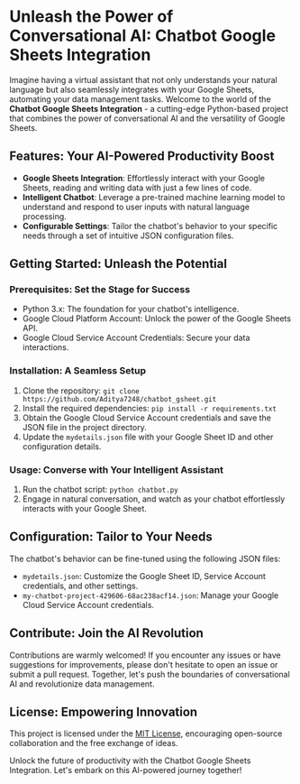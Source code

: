 # Unleash the Power of Conversational AI: Chatbot Google Sheets Integration

Imagine having a virtual assistant that not only understands your natural language but also seamlessly integrates with your Google Sheets, automating your data management tasks. Welcome to the world of the **Chatbot Google Sheets Integration** - a cutting-edge Python-based project that combines the power of conversational AI and the versatility of Google Sheets.

## Features: Your AI-Powered Productivity Boost

- **Google Sheets Integration**: Effortlessly interact with your Google Sheets, reading and writing data with just a few lines of code.
- **Intelligent Chatbot**: Leverage a pre-trained machine learning model to understand and respond to user inputs with natural language processing.
- **Configurable Settings**: Tailor the chatbot's behavior to your specific needs through a set of intuitive JSON configuration files.

## Getting Started: Unleash the Potential

### Prerequisites: Set the Stage for Success
- Python 3.x: The foundation for your chatbot's intelligence.
- Google Cloud Platform Account: Unlock the power of the Google Sheets API.
- Google Cloud Service Account Credentials: Secure your data interactions.

### Installation: A Seamless Setup
1. Clone the repository: `git clone https://github.com/Aditya7248/chatbot_gsheet.git`
2. Install the required dependencies: `pip install -r requirements.txt`
3. Obtain the Google Cloud Service Account credentials and save the JSON file in the project directory.
4. Update the `mydetails.json` file with your Google Sheet ID and other configuration details.

### Usage: Converse with Your Intelligent Assistant
1. Run the chatbot script: `python chatbot.py`
2. Engage in natural conversation, and watch as your chatbot effortlessly interacts with your Google Sheet.

## Configuration: Tailor to Your Needs
The chatbot's behavior can be fine-tuned using the following JSON files:
- `mydetails.json`: Customize the Google Sheet ID, Service Account credentials, and other settings.
- `my-chatbot-project-429606-68ac238acf14.json`: Manage your Google Cloud Service Account credentials.

## Contribute: Join the AI Revolution
Contributions are warmly welcomed! If you encounter any issues or have suggestions for improvements, please don't hesitate to open an issue or submit a pull request. Together, let's push the boundaries of conversational AI and revolutionize data management.

## License: Empowering Innovation
This project is licensed under the [MIT License](LICENSE), encouraging open-source collaboration and the free exchange of ideas.

Unlock the future of productivity with the Chatbot Google Sheets Integration. Let's embark on this AI-powered journey together!
